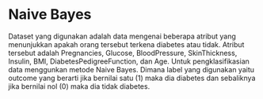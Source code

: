 # Naive Bayes

Dataset yang digunakan adalah data mengenai beberapa atribut yang menunjukkan apakah orang tersebut terkena diabetes atau tidak.
Atribut tersebut adalah Pregnancies,	Glucose,	BloodPressure,	SkinThickness,	Insulin,	BMI,	DiabetesPedigreeFunction, dan	Age. Untuk pengklasifikasian data menggunkan metode Naive Bayes. 
Dimana label yang digunakan yaitu outcome yang berarti jika bernilai satu (1) maka dia diabetes dan sebaliknya jika bernilai nol (0) maka dia tidak diabetes.
